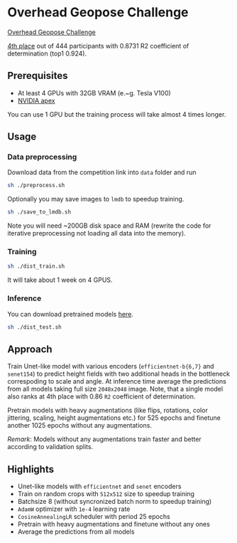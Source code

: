 # Overhead Geopose Challenge

[Overhead Geopose Challenge](https://www.drivendata.org/competitions/78/overhead-geopose-challenge/)

[4th
place](https://www.drivendata.org/competitions/78/overhead-geopose-challenge/leaderboard/)
out of 444 participants with $0.8731$ R2 coefficient of determination (top1 $0.924$).

## Prerequisites

- At least 4 GPUs with 32GB VRAM (e.~g. Tesla V100)
- [NVIDIA apex](https://github.com/NVIDIA/apex)

You can use 1 GPU but the training process will take almost 4 times longer.

## Usage

### Data preprocessing

Download data from the competition link into `data` folder and run

```bash
sh ./preprocess.sh
```

Optionally you may save images to `lmdb` to speedup training.

```bash
sh ./save_to_lmdb.sh
```

Note you will need ~200GB disk space and RAM (rewrite the code for iterative
preprocessing not loading all data into the memory).

### Training

```bash
sh ./dist_train.sh
```

It will take about 1 week on 4 GPUS.

### Inference

You can download pretrained models [here]().

```bash
sh ./dist_test.sh
```

## Approach

Train Unet-like model with various encoders (`efficientnet-b{6,7}` and
`senet154`) to predict height fields with two additional heads in the
bottleneck correspoding to scale and angle. At inference time average the
predictions from all models taking full size `2048x2048` image. Note, that
a single model also ranks at 4th place with $0.86$ `R2` coefficient of
determination.

Pretrain models with heavy augmentations (like flips, rotations, color
jittering, scaling, height augmentations etc.) for 525 epochs and finetune
another 1025 epochs without any augmentations.

*Remark*: Models without any augmentations train faster and better according to
validation splits.

## Highlights

- Unet-like models with `efficientnet` and `senet` encoders
- Train on random crops with `512x512` size to speedup training
- Batchsize $8$ (without syncronized batch norm to speedup training)
- `AdamW` optimizer with `1e-4` learning rate
- `CosineAnnealingLR` scheduler with period $25$ epochs
- Pretrain with heavy augmentations and finetune without any ones
- Average the predictions from all models
